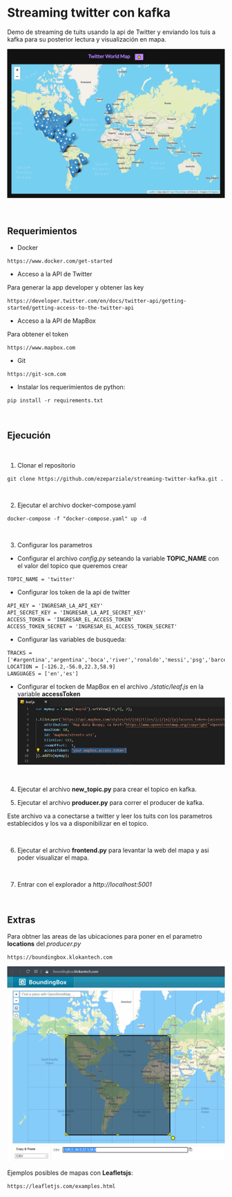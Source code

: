 # Streaming twitter con kafka

Demo de streaming de tuits usando la api de Twitter y enviando los tuis a kafka para su posterior lectura y visualización en mapa.

![image](./img/image1.png)  


&nbsp;

## Requerimientos

* Docker

```
https://www.docker.com/get-started
```

* Acceso a la API de Twitter

Para generar la app developer y obtener las key

```url
https://developer.twitter.com/en/docs/twitter-api/getting-started/getting-access-to-the-twitter-api
```

* Acceso a la API de MapBox

Para obtener el token
```url
https://www.mapbox.com
``` 

* Git

```url
https://git-scm.com
```

* Instalar los requerimientos de python:
```
pip install -r requirements.txt
```

&nbsp;

## Ejecución

&nbsp;
1. Clonar el repositorio

```
git clone https://github.com/ezeparziale/streaming-twitter-kafka.git .
```

&nbsp;

2. Ejecutar el archivo docker-compose.yaml

```
docker-compose -f "docker-compose.yaml" up -d
```

&nbsp;

3. Configurar los parametros
   
* Configurar el archivo *config.py* seteando la variable **TOPIC_NAME** con el valor del topico que queremos crear
```
TOPIC_NAME = 'twitter'
```

* Configurar los token de la api de twitter
```
API_KEY = 'INGRESAR_LA_API_KEY'
API_SECRET_KEY = 'INGRESAR_LA_API_SECRET_KEY'
ACCESS_TOKEN = 'INGRESAR_EL_ACCESS_TOKEN'
ACCESS_TOKEN_SECRET = 'INGRESAR_EL_ACCESS_TOKEN_SECRET'
```

* Configurar las variables de busqueda:
```
TRACKS = ['#argentina','argentina','boca','river','ronaldo','messi','psg','barcelona','manchesterd']
LOCATION = [-126.2,-56.0,22.3,58.9]
LANGUAGES = ['en','es']
```

* Configurar el tocken de MapBox en el archivo *./static/leaf.js* en la variable **accessToken**
![image](./img/image5.png)  

&nbsp;

4. Ejecutar el archivo **new_topic.py** para crear el topico en kafka.
   
5. Ejecutar el archivo **producer.py** para correr el producer de kafka.
   
Este archivo va a conectarse a twitter y leer los tuits con los parametros establecidos y los va a disponibilizar en el topico.

&nbsp;

6. Ejecutar el archivo **frontend.py** para levantar la web del mapa y asi poder visualizar el mapa.

&nbsp;

7.  Entrar con el explorador a *http://localhost:5001*

&nbsp;

## Extras

Para obtner las areas de las ubicaciones para poner en el parametro **locations** del *producer.py*
```url
https://boundingbox.klokantech.com
```

![image](./img/image4.png)  

Ejemplos posibles de mapas con **Leafletsjs**:
```
https://leafletjs.com/examples.html
```